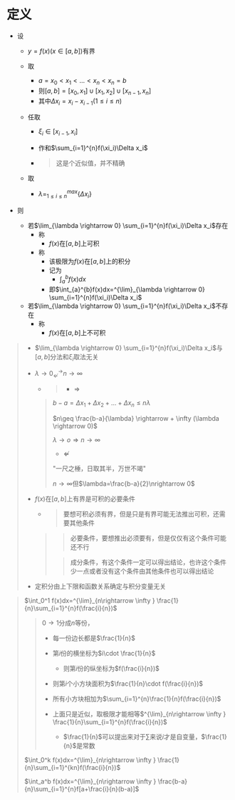 # 定义



+ 设

  + $y=f(x)(x \in [a,b])$有界

  + 取

    + $a=x_0<x_1<...<x_n<x_n=b$
    + 则$[a,b]=[x_0,x_1] \cup [x_1,x_2]\cup[x_{n-1},x_n]$
    + 其中$\Delta x_i=x_i-x_{i-1}(1\leq i\leq n)$

  + 任取

    + $\xi_i \in [x_{i-1},x_i]$

    + 作和$\sum_{i=1}^{n}f(\xi_i)\Delta x_i$

    + > 这是个近似值，并不精确

  + 取

    + $\lambda = _{1\leq i \leq n}^{max}\{\Delta x_i\}$

+ 则

  + 若$\lim_{\lambda \rightarrow 0} \sum_{i=1}^{n}f(\xi_i)\Delta x_i$存在
    + 称
      + $f(x)$在$[a,b]$上可积
    + 称
      + 该极限为$f(x)$在$[a,b]$上的积分
      + 记为
        + $\int_{a}^{b}f(x)dx$
      + 即$\int_{a}^{b}f(x)dx=^{\lim}_{\lambda \rightarrow 0} \sum_{i=1}^{n}f(\xi_i)\Delta x_i$
  + 若$\lim_{\lambda \rightarrow 0} \sum_{i=1}^{n}f(\xi_i)\Delta x_i$不存在
    + 称
      + $f(x)$在$[a,b]$上不可积



> + $\lim_{\lambda \rightarrow 0} \sum_{i=1}^{n}f(\xi_i)\Delta x_i$与$[a,b]$分法和$\xi_i$取法无关
>
> + $\lambda \rightarrow 0 _{\nleftarrow}^{\rightarrow} n \rightarrow \infty$
>
>   + > + $\Rightarrow$
>    >
>     > $b-a=\Delta x_1 + \Delta x_2 + ... + \Delta x_n \leq n\lambda$
>     >
>     > $n\geq \frac{b-a}{\lambda} \rightarrow + \infty (\lambda \rightarrow 0)$
>     >
>     > $\lambda \rightarrow o \Rightarrow n \rightarrow \infty$
>     >
>     > + $\nLeftarrow$
>     >
>     > "一尺之棰，日取其半，万世不竭"
>     >
>     > $n\rightarrow \infty$但$\lambda=\frac{b-a}{2}\nrightarrow 0$
> 
> + $f(x)$在$[a,b]$上有界是可积的必要条件
>
>   + > 要想可积必须有界，但是只是有界可能无法推出可积，还需要其他条件
>    >
>     > > 必要条件，要想推出必须要有，但是仅仅有这个条件可能还不行
>     >
>     > > 成分条件，有这个条件一定可以得出结论，也许这个条件少一点或者没有这个条件由其他条件也可以得出结论
> 
> + 定积分由上下限和函数关系确定与积分变量无关



> $\int_0^1 f(x)dx=^{\lim}_{n\rightarrow \infty } \frac{1}{n}\sum_{i=1}^{n}f(\frac{i}{n})$
>
> > $0\to 1$分成$n$等份，
> >
> > + 每一份边长都是$\frac{1}{n}$
> > + 第$i$份的横坐标为$i\cdot \frac{1}{n}$
> >   + 则第$i$份的纵坐标为$f(\frac{i}{n})$
> > + 则第$i$个小方块面积为$\frac{1}{n}\cdot f(\frac{i}{n})$
> > + 所有小方块相加为$\sum_{i=1}^{n}\frac{1}{n}f(\frac{i}{n})$
> >
> > + 上面只是近似，取极限才能相等$^{\lim}_{n\rightarrow \infty } \frac{1}{n}\sum_{i=1}^{n}f(\frac{i}{n})$
> >   + $\frac{1}{n}$可以提出来对于$\sum$来说$i$才是自变量，$\frac{1}{n}$是常数
>
> $\int_0^k f(x)dx=^{\lim}_{n\rightarrow \infty } \frac{1}{n}\sum_{i=1}^{kn}f(\frac{i}{n})$
>
> $\int_a^b f(x)dx=^{\lim}_{n\rightarrow \infty } \frac{b-a}{n}\sum_{i=1}^{n}f[a+\frac{i}{n}(b-a)]$











